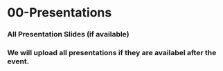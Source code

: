 # 00-Presentations
### All Presentation Slides (if available)
### We will upload all presentations if they are availabel after the event.
